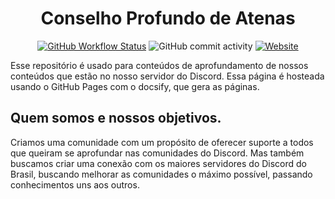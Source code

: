 <div align="center">
  <h1> Conselho Profundo de Atenas </h1>
  <p>
    <a href="https://github.com/conselho-de-atenas/conselho-profundo/actions/workflows/node.js.yml" > <img alt="GitHub Workflow Status" src="https://img.shields.io/github/workflow/status/conselho-de-atenas/conselho-profundo/Node.js%20CI?label=Paginas&style=for-the-badge"></a> 
  <img alt="GitHub commit activity" src="https://img.shields.io/github/commit-activity/m/conselho-de-atenas/conselho-profundo?label=Atividade&style=for-the-badge">
  <a href="https://conselho-de-atenas.github.io/conselho-profundo/"> <img alt="Website" src="https://img.shields.io/website?down_color=critical&down_message=fora%20do%20ar&style=for-the-badge&up_color=success&up_message=ativo&url=https%3A%2F%2Fconselho-de-atenas.github.io%2Fconselho-profundo%2F"> </a>
  </p>
</div>

Esse repositório é usado para conteúdos de aprofundamento de nossos conteúdos que estão no nosso servidor do Discord. Essa página é hosteada usando o GitHub Pages com o docsify, que gera as páginas.

## Quem somos e nossos objetivos.

Criamos uma comunidade com um propósito de oferecer suporte a todos que queiram se aprofundar nas comunidades do Discord. Mas também buscamos criar uma conexão com os maiores servidores do Discord do Brasil, buscando melhorar as comunidades o máximo possível, passando conhecimentos uns aos outros.
